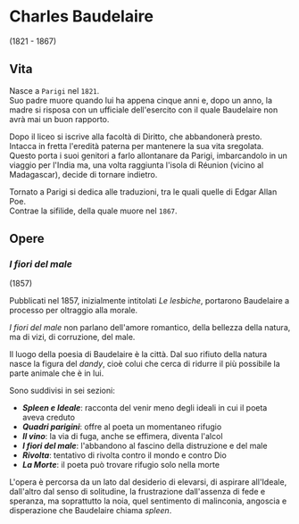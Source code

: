# Charles Baudelaire
(1821 - 1867)

## Vita

Nasce a `Parigi` nel `1821`.\
Suo padre muore quando lui ha appena cinque anni e, dopo un anno, la madre si risposa con un ufficiale dell'esercito con il quale Baudelaire non avrà mai un buon rapporto.

Dopo il liceo si iscrive alla facoltà di Diritto, che abbandonerà presto. Intacca in fretta l'eredità paterna per mantenere la sua vita sregolata. Questo porta i suoi genitori a farlo allontanare da Parigi, imbarcandolo in un viaggio per l'India ma, una volta raggiunta l'isola di Réunion (vicino al Madagascar), decide di tornare indietro.

Tornato a Parigi si dedica alle traduzioni, tra le quali quelle di Edgar Allan Poe.\
Contrae la sifilide, della quale muore nel `1867`.

## Opere

### *I fiori del male*
(1857)

Pubblicati nel 1857, inizialmente intitolati *Le lesbiche*, portarono Baudelaire a processo per oltraggio alla morale.

*I fiori del male* non parlano dell'amore romantico, della bellezza della natura, ma di vizi, di corruzione, del male.

Il luogo della poesia di Baudelaire è la città. Dal suo rifiuto della natura nasce la figura del *dandy*, cioè colui che cerca di ridurre il più possibile la parte animale che è in lui.

Sono suddivisi in sei sezioni:
- ***Spleen e Ideale***: racconta del venir meno degli ideali in cui il poeta aveva creduto
- ***Quadri parigini***: offre al poeta un momentaneo rifugio
- ***Il vino***: la via di fuga, anche se effimera, diventa l'alcol
- ***I fiori del male***: l'abbandono al fascino della distruzione e del male
- ***Rivolta***: tentativo di rivolta contro il mondo e contro Dio
- ***La Morte***: il poeta può trovare rifugio solo nella morte

L'opera è percorsa da un lato dal desiderio di elevarsi, di aspirare all'Ideale, dall'altro dal senso di solitudine, la frustrazione dall'assenza di fede e speranza, ma soprattutto la noia, quel sentimento di malinconia, angoscia e disperazione che Baudelaire chiama *spleen*.

[i-fiori-del-male]: #i-fiori-del-male
